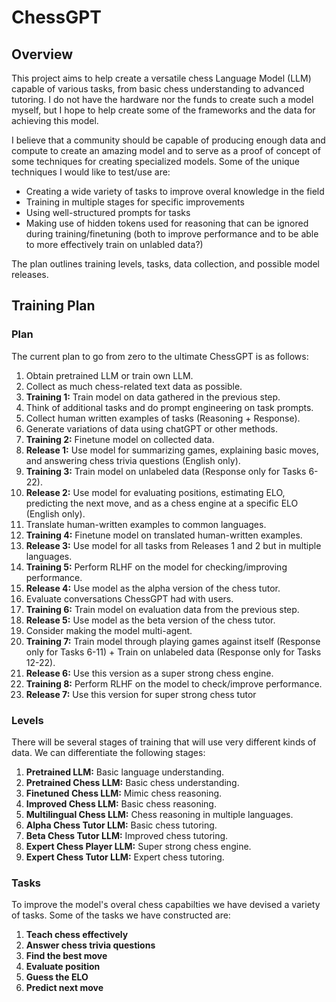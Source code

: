 # ChessGPT

## Overview
This project aims to help create a versatile chess Language Model (LLM) capable of various tasks, from basic chess understanding to advanced tutoring.
I do not have the hardware nor the funds to create such a model myself, but I hope to help create some of the frameworks and the data for achieving this model. 

I believe that a community should be capable of producing enough data and compute to create an amazing model and to serve as a proof of concept of some techniques for creating specialized models.
Some of the unique techniques I would like to test/use are:
 - Creating a wide variety of tasks to improve overal knowledge in the field
 - Training in multiple stages for specific improvements
 - Using well-structured prompts for tasks
 - Making use of hidden tokens used for reasoning that can be ignored during training/finetuning (both to improve performance and to be able to more effectively train on unlabled data?)

The plan outlines training levels, tasks, data collection, and possible model releases. 

## Training Plan

### Plan
The current plan to go from zero to the ultimate ChessGPT is as follows:
1. Obtain pretrained LLM or train own LLM.
2. Collect as much chess-related text data as possible.
3. **Training 1:** Train model on data gathered in the previous step.
4. Think of additional tasks and do prompt engineering on task prompts.
5. Collect human written examples of tasks (Reasoning + Response).
6. Generate variations of data using chatGPT or other methods.
7. **Training 2:** Finetune model on collected data.
8. **Release 1:** Use model for summarizing games, explaining basic moves, and answering chess trivia questions (English only).
9. **Training 3:** Train model on unlabeled data (Response only for Tasks 6-22).
10. **Release 2:** Use model for evaluating positions, estimating ELO, predicting the next move, and as a chess engine at a specific ELO (English only).
11. Translate human-written examples to common languages.
12. **Training 4:** Finetune model on translated human-written examples.
13. **Release 3:** Use model for all tasks from Releases 1 and 2 but in multiple languages.
14. **Training 5:** Perform RLHF on the model for checking/improving performance.
15. **Release 4:** Use model as the alpha version of the chess tutor.
16. Evaluate conversations ChessGPT had with users.
17. **Training 6:** Train model on evaluation data from the previous step.
18. **Release 5:** Use model as the beta version of the chess tutor.
19. Consider making the model multi-agent.
20. **Training 7:** Train model through playing games against itself (Response only for Tasks 6-11) + Train on unlabeled data (Response only for Tasks 12-22).
21. **Release 6:** Use this version as a super strong chess engine.
22. **Training 8:** Perform RLHF on the model to check/improve performance.
23. **Release 7:** Use this version for super strong chess tutor

### Levels
There will be several stages of training that will use very different kinds of data. We can differentiate the following stages:
1. **Pretrained LLM:** Basic language understanding.
2. **Pretrained Chess LLM:** Basic chess understanding.
3. **Finetuned Chess LLM:** Mimic chess reasoning.
4. **Improved Chess LLM:** Basic chess reasoning.
5. **Multilingual Chess LLM:** Chess reasoning in multiple languages.
6. **Alpha Chess Tutor LLM:** Basic chess tutoring.
7. **Beta Chess Tutor LLM:** Improved chess tutoring.
8. **Expert Chess Player LLM:** Super strong chess engine.
9. **Expert Chess Tutor LLM:** Expert chess tutoring.

### Tasks
To improve the model's overal chess capabilties we have devised a variety of tasks. Some of the tasks we have constructed are:
1. **Teach chess effectively** 
2. **Answer chess trivia questions**
3. **Find the best move**
4. **Evaluate position**
5. **Guess the ELO**
6. **Predict next move** 


